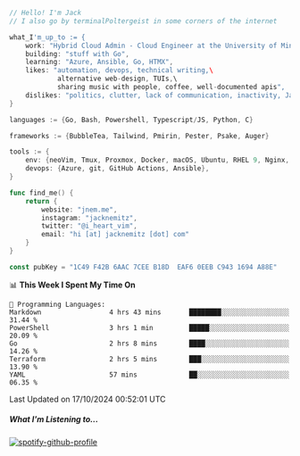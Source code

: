 ```go
// Hello! I'm Jack
// I also go by terminalPoltergeist in some corners of the internet

what_I'm_up_to := {
    work: "Hybrid Cloud Admin - Cloud Engineer at the University of Minnesota",
    building: "stuff with Go",
    learning: "Azure, Ansible, Go, HTMX",
    likes: "automation, devops, technical writing,\
            alternative web-design, TUIs,\
            sharing music with people, coffee, well-documented apis",
    dislikes: "politics, clutter, lack of communication, inactivity, Java",
}

languages := {Go, Bash, Powershell, Typescript/JS, Python, C}

frameworks := {BubbleTea, Tailwind, Pmirin, Pester, Psake, Auger}

tools := {
    env: {neoVim, Tmux, Proxmox, Docker, macOS, Ubuntu, RHEL 9, Nginx, DigitalOcean, Cloudflare},
    devops: {Azure, git, GitHub Actions, Ansible},
}

func find_me() {
    return {
        website: "jnem.me",
        instagram: "jacknemitz",
        twitter: "@i_heart_vim",
        email: "hi [at] jacknemitz [dot] com"
    }
}

const pubKey = "1C49 F42B 6AAC 7CEE B18D  EAF6 0EEB C943 1694 A88E"
```

<!--START_SECTION:waka-->
📊 **This Week I Spent My Time On** 

```text
💬 Programming Languages: 
Markdown                 4 hrs 43 mins       ████████░░░░░░░░░░░░░░░░░   31.44 % 
PowerShell               3 hrs 1 min         █████░░░░░░░░░░░░░░░░░░░░   20.09 % 
Go                       2 hrs 8 mins        ████░░░░░░░░░░░░░░░░░░░░░   14.26 % 
Terraform                2 hrs 5 mins        ███░░░░░░░░░░░░░░░░░░░░░░   13.90 % 
YAML                     57 mins             ██░░░░░░░░░░░░░░░░░░░░░░░   06.35 % 
```


 Last Updated on 17/10/2024 00:52:01 UTC
<!--END_SECTION:waka-->

##### What I'm Listening to...

[![spotify-github-profile](https://jnem.me/listening-item?maxAge=2592000)](https://jnem.me/listening)
